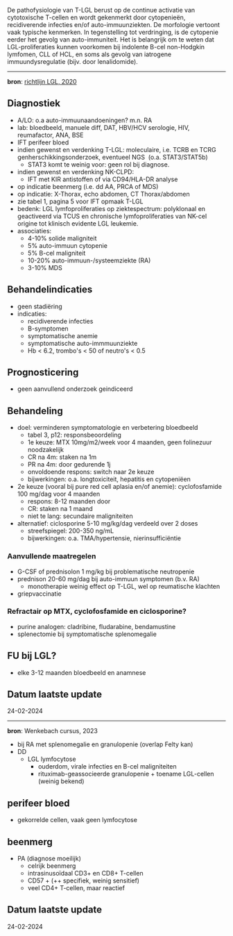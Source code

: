 De pathofysiologie van T-LGL berust op de continue activatie van cytotoxische T-cellen en wordt gekenmerkt door cytopenieën, recidiverende infecties en/of auto-immuunziekten. De morfologie vertoont vaak typische kenmerken. In tegenstelling tot verdringing, is de cytopenie eerder het gevolg van auto-immuniteit. Het is belangrijk om te weten dat LGL-proliferaties kunnen voorkomen bij indolente B-cel non-Hodgkin lymfomen, CLL of HCL, en soms als gevolg van iatrogene immuundysregulatie (bijv. door lenalidomide).
___
**bron**: [richtlijn LGL, 2020](https://publicatie.hematologienederland.nl/richtlijnen/lgl/)
## Diagnostiek
- A/LO: o.a auto-immuunaandoeningen? m.n. RA
- lab: bloedbeeld, manuele diff, DAT, HBV/HCV serologie, HIV, reumafactor, ANA, BSE
- IFT perifeer bloed
- indien gewenst en verdenking T-LGL: moleculaire, i.e. TCRB en TCRG genherschikkingsonderzoek, eventueel NGS  (o.a. STAT3/STAT5b)
	- STAT3 komt te weinig voor: geen rol bij diagnose.
- indien gewenst en verdenking NK-CLPD:
	- IFT met KIR antistoffen of via CD94/HLA-DR analyse
- op indicatie beenmerg (i.e. dd AA, PRCA of MDS)
- op indicatie: X-Thorax, echo abdomen, CT Thorax/abdomen
- zie tabel 1, pagina 5 voor IFT opmaak T-LGL
- bedenk: LGL lymfoproliferaties op ziektespectrum: polyklonaal en geactiveerd via TCUS en chronische lymfoproliferaties van NK-cel origine tot klinisch evidente LGL leukemie.
- associaties:
	- 4-10% solide maligniteit
	- 5% auto-immuun cytopenie
	- 5% B-cel maligniteit
	- 10-20% auto-immuun-/systeemziekte (RA)
	- 3-10% MDS
## Behandelindicaties
- geen stadiëring
- indicaties: 
	- recidiverende infecties
	- B-symptomen
	- symptomatische anemie
	- symptomatische auto-immmuunziekte
	- Hb < 6.2, trombo's < 50 of neutro's < 0.5
## Prognosticering
- geen aanvullend onderzoek geindiceerd
## Behandeling
- doel: verminderen symptomatologie en verbetering bloedbeeld
	- tabel 3, p12: responsbeoordeling
	- 1e keuze: MTX 10mg/m2/week voor 4 maanden, geen folinezuur noodzakelijk
	- CR na 4m: staken na 1m
	- PR na 4m: door gedurende 1j
	- onvoldoende respons: switch naar 2e keuze
	- bijwerkingen: o.a. longtoxiciteit, hepatitis en cytopeniëen
- 2e keuze (vooral bij pure red cell aplasia en/of anemie): cyclofosfamide 100 mg/dag voor 4 maanden
	- respons: 8-12 maanden door
	- CR: staken na 1 maand
	- niet te lang: secundaire maligniteiten
- alternatief: ciclosporine 5-10 mg/kg/dag verdeeld over 2 doses
	- streefspiegel: 200-350 ng/mL
	- bijwerkingen: o.a. TMA/hypertensie, nierinsufficiëntie
### Aanvullende maatregelen
- G-CSF of prednisolon 1 mg/kg bij problematische neutropenie
- prednison 20-60 mg/dag bij auto-immuun symptomen (b.v. RA)
	- monotherapie weinig effect op T-LGL, wel op reumatische klachten
- griepvaccinatie
### Refractair op MTX, cyclofosfamide en ciclosporine?
- purine analogen: cladribine, fludarabine, bendamustine
- splenectomie bij symptomatische splenomegalie
## FU bij LGL?
- elke 3-12 maanden bloedbeeld en anamnese
## Datum laatste update
24-02-2024
___
**bron**: Wenkebach cursus, 2023

- bij RA met splenomegalie en granulopenie (overlap Felty kan)
- DD
	- LGL lymfocytose
		- ouderdom, virale infecties en B-cel maligniteiten
		- rituximab-geassocieerde granulopenie + toename LGL-cellen (weinig bekend)
## perifeer bloed
- gekorrelde cellen, vaak geen lymfocytose
## beenmerg
- PA (diagnose moeilijk)
	- celrijk beenmerg
	- intrasinusoïdaal CD3+ en CD8+ T-cellen
	- CD57 + (++ specifiek, weinig sensitief)
	- veel CD4+ T-cellen, maar reactief
## Datum laatste update
24-02-2024